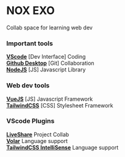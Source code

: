 # NOX EXO

Collab space for learning web dev

### Important tools

[**VScode**](https://code.visualstudio.com/) [Dev Interface] Coding  
[**Github Desktop**](https://desktop.github.com/) [Git] Collaboration   
[**NodeJS**](https://nodejs.org/en/) [JS] Javascript Library  


### Web dev tools
[**VueJS**](https://fr.vuejs.org/v2/guide/installation.html) [JS] Javascript Framework  
[**TailwindCSS**](https://tailwindcss.com/) [CSS] Stylesheet Framework


### VScode Plugins
[**LiveShare**](https://marketplace.visualstudio.com/items?itemName=bradlc.vscode-tailwindcss)  Project Collab  
[**Volar**](https://marketplace.visualstudio.com/items?itemName=Vue.volar) Language support  
[**TailwindCSS IntelliSense**](https://marketplace.visualstudio.com/items?itemName=bradlc.vscode-tailwindcss) Language support  

